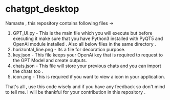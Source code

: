 # chatgpt_desktop

Namaste , this repository contains following files ->

1. GPT_UI.py - This is the main file which you will execute but before executing it make sure that you have Python3 installed with PyQT5 and OpenAi module installed . Also all below files in the same directory .
2. horizontal_line.png - Its a file for decoration purpose.
3. key.json - This file keeps your OpenAi key that is required to request to the GPT Model and create outputs.
4. chats.json - This file will store your previous chats and you can import the chats too .
5. icon.png - This is required if you want to view a icon in your application.

That's all , use this code wisely and if you have any feedback so don't mind to tell me.
I will be thankful for your contribution in this repository .

